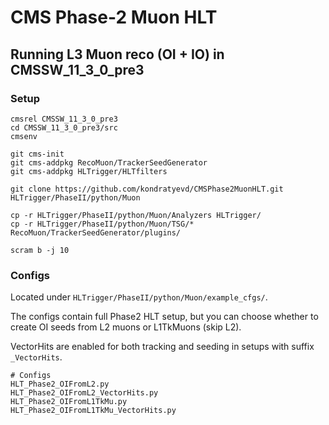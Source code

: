 # CMS Phase-2 Muon HLT

## Running L3 Muon reco (OI + IO) in CMSSW_11_3_0_pre3

### Setup
```shell
cmsrel CMSSW_11_3_0_pre3
cd CMSSW_11_3_0_pre3/src
cmsenv

git cms-init
git cms-addpkg RecoMuon/TrackerSeedGenerator
git cms-addpkg HLTrigger/HLTfilters

git clone https://github.com/kondratyevd/CMSPhase2MuonHLT.git HLTrigger/PhaseII/python/Muon

cp -r HLTrigger/PhaseII/python/Muon/Analyzers HLTrigger/
cp -r HLTrigger/PhaseII/python/Muon/TSG/* RecoMuon/TrackerSeedGenerator/plugins/

scram b -j 10
```

### Configs
Located under `HLTrigger/PhaseII/python/Muon/example_cfgs/`. 

The configs contain full Phase2 HLT setup, but you can choose
whether to create OI seeds from L2 muons or L1TkMuons (skip L2).

VectorHits are enabled for both tracking and seeding in setups with suffix `_VectorHits`.

```shell
# Configs
HLT_Phase2_OIFromL2.py
HLT_Phase2_OIFromL2_VectorHits.py
HLT_Phase2_OIFromL1TkMu.py
HLT_Phase2_OIFromL1TkMu_VectorHits.py
```


